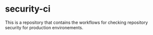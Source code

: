 # security-ci
This is a repository that contains the workflows for checking repository security for production environements.
